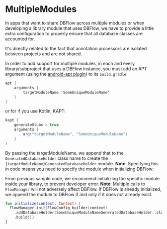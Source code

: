 # MultipleModules

In apps that want to share DBFlow across multiple modules or when developing a library module that uses DBFlow, we have to provide a little extra configuration to properly ensure that all database classes are accounted for.

It's directly related to the fact that annotation processors are isolated between projects and are not shared.

In order to add support for multiple modules, in each and every library/subproject that uses a DBFlow instance, you must add an APT argument \(using the [android-apt plugin](https://bitbucket.org/hvisser/android-apt)\) to its `build.gradle`:

```java
apt {
    arguments {
        targetModuleName 'SomeUniqueModuleName'
    }
}
```

or for if you use Kotlin, KAPT:

```java
kapt {
    generateStubs = true
    arguments {
        arg("targetModuleName", "SomeUniqueModuleName")
    }
}
```

By passing the targetModuleName, we append that to the `GeneratedDatabaseHolder` class name to create the `{targetModuleName}GeneratedDatabaseHolder` module. **Note**: Specifying this in code means you need to specify the module when initializing DBFlow:

From previous sample code, we recommend initializing the specific module inside your library, to prevent developer error. **Note**: Multiple calls to `FlowManager` will not adversely affect DBFlow. If DBFlow is already initialized, we append the module to DBFlow if and only if it does not already exist.

```kotlin
fun initialize(context: Context) {
  FlowManager.init(FlowConfig.builder(context)
    .addDatabaseHolder(SomeUniqueModuleNameGeneratedDatabaseHolder::class)
    .build())
}
```
